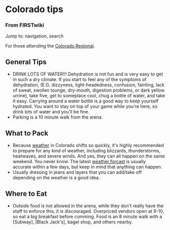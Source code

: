 # Colorado tips

### From FIRSTwiki

Jump to: navigation, search

For those attending the [Colorado Regional](/index.php/Colorado_Regional
"Colorado Regional" ).


## General Tips

  * DRINK LOTS OF WATER!!! Dehydration is not fun and is very easy to get in such a dry climate. If you start to feel any of the symptoms of dehydration, (E.G. dizzyness, light-headedness, confusion, fainting, lack of sweat, swollen tounge, dry-mouth, digestion problems, or dark yellow urrine), take five, get to someplace cool, chug a bottle of water, and take it easy. Carrying around a water bottle is a good way to keep yourself hydrated. You want to stay on top of your game while you're here, so drink lots of water and you'll be fine. 
  * Parking is a 10 minute walk from the arena. 


## What to Pack

  * Because [weather](http://weather.cnn.com/weather/forecast.jsp?locCode=DEN "http://weather.cnn.com/weather/forecast.jsp?locCode=DEN" ) in Colorado shifts so quickly, it's highly recommended to prepare for any kind of weather, including blizzards, thunderstorms, heatwaves, and severe winds. And yes, they can all happen on the same weekend. You never know. The latest [weather forcast](http://weather.cnn.com/weather/forecast.jsp?locCode=DEN "http://weather.cnn.com/weather/forecast.jsp?locCode=DEN" ) is usually accurate within a few days, but keep in mind that anything can happen. 
  * Usually dressing in jeans and layers that you can add/take off depending on the weather is a good idea. 


## Where to Eat

  * Outside food is not allowed in the arena, while they don't really have the staff to enforce this, it is discouraged. Overpriced vendors open at 9-10, so eat a big breakfast before comming. Food is an 8 minute walk with a [Subway], [Black Jack's], bagel shop, and others nearby. 


